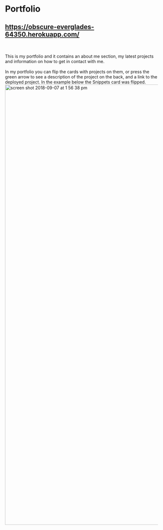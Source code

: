 # Portfolio
##  https://obscure-everglades-64350.herokuapp.com/
<br>
<br>
This is my portfolio and it contains an about me section, my latest projects and information on how to get in contact with me. 
<br>
<br>
In my portfolio you can flip the cards with projects on them, or press the green arrow to see a description of the project on the back, and a link to the deployed project. In the example below the Snippets card was flipped.
<br>
<img width="1454" alt="screen shot 2018-09-07 at 1 56 38 pm" src="https://user-images.githubusercontent.com/22462010/45235145-f421bd80-b2a5-11e8-81e7-b1f076b0469b.png">
